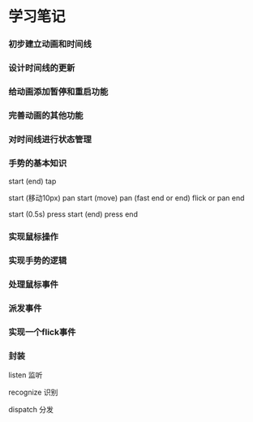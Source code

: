 # 学习笔记

### 初步建立动画和时间线

### 设计时间线的更新

### 给动画添加暂停和重启功能

### 完善动画的其他功能

### 对时间线进行状态管理

### 手势的基本知识

start (end) tap

start (移动10px) pan start (move) pan (fast end or end) flick or pan end

start (0.5s) press start (end) press end

### 实现鼠标操作

### 实现手势的逻辑

### 处理鼠标事件

### 派发事件

### 实现一个flick事件

### 封装

listen 监听

recognize 识别

dispatch 分发